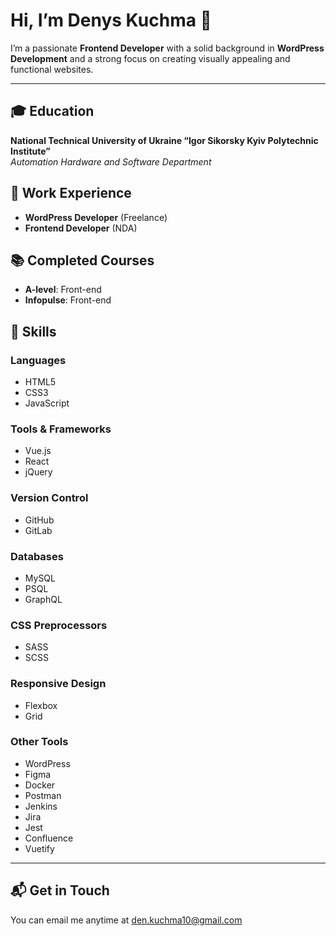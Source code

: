 # Hi, I’m Denys Kuchma 👋

I’m a passionate **Frontend Developer** with a solid background in **WordPress Development** and a strong focus on creating visually appealing and functional websites.

---

## 🎓 Education
**National Technical University of Ukraine “Igor Sikorsky Kyiv Polytechnic Institute”**  
*Automation Hardware and Software Department*

## 💼 Work Experience
- **WordPress Developer** (Freelance)
- **Frontend Developer** (NDA)

## 📚 Completed Courses
- **A-level**: Front-end
- **Infopulse**: Front-end

## 🔧 Skills

### Languages
- HTML5
- CSS3
- JavaScript

### Tools & Frameworks
- Vue.js
- React
- jQuery

### Version Control
- GitHub
- GitLab

### Databases
- MySQL
- PSQL
- GraphQL

### CSS Preprocessors
- SASS
- SCSS

### Responsive Design
- Flexbox
- Grid

### Other Tools
- WordPress
- Figma
- Docker
- Postman
- Jenkins
- Jira
- Jest
- Confluence
- Vuetify

---

## 📬 Get in Touch
You can email me anytime at [den.kuchma10@gmail.com](mailto:den.kuchma10@gmail.com)



